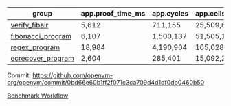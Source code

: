 | group | app.proof_time_ms | app.cycles | app.cells_used | leaf.proof_time_ms | leaf.cycles | leaf.cells_used |
| -- | -- | -- | -- | -- | -- | -- |
| [verify_fibair](https://github.com/openvm-org/openvm/blob/benchmark-results/benchmarks-pr/1175/verify_fibair-0bd66e60b1ff2f071c3ca709d4d1df0db0460b50.md) | 5,612 |  711,155 |  25,509,655 |- | - | - |
| [fibonacci_program](https://github.com/openvm-org/openvm/blob/benchmark-results/benchmarks-pr/1175/fibonacci-0bd66e60b1ff2f071c3ca709d4d1df0db0460b50.md) | 6,107 |  1,500,137 |  51,505,102 |- | - | - |
| [regex_program](https://github.com/openvm-org/openvm/blob/benchmark-results/benchmarks-pr/1175/regex-0bd66e60b1ff2f071c3ca709d4d1df0db0460b50.md) | 18,984 |  4,190,904 |  165,028,173 |- | - | - |
| [ecrecover_program](https://github.com/openvm-org/openvm/blob/benchmark-results/benchmarks-pr/1175/ecrecover-0bd66e60b1ff2f071c3ca709d4d1df0db0460b50.md) | 2,604 |  285,401 |  15,092,297 |- | - | - |


Commit: https://github.com/openvm-org/openvm/commit/0bd66e60b1ff2f071c3ca709d4d1df0db0460b50

[Benchmark Workflow](https://github.com/openvm-org/openvm/actions/runs/12744934739)
